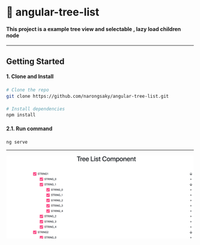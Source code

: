 # 🚀 angular-tree-list

#### This project is a example tree view and selectable , lazy load children node

---

## Getting Started

#### 1. Clone and Install

```bash
# Clone the repo
git clone https://github.com/narongsaky/angular-tree-list.git

# Install dependencies
npm install
```

#### 2.1. Run command

```bash
ng serve
```

---


![Screenshot](screen-shot1.png)
